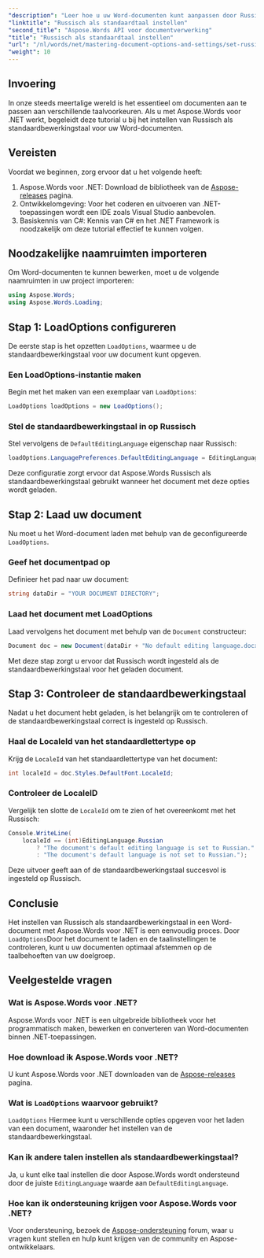 ```yaml
---
"description": "Leer hoe u uw Word-documenten kunt aanpassen door Russisch in te stellen als standaardbewerkingstaal met Aspose.Words voor .NET. Deze stapsgewijze handleiding."
"linktitle": "Russisch als standaardtaal instellen"
"second_title": "Aspose.Words API voor documentverwerking"
"title": "Russisch als standaardtaal instellen"
"url": "/nl/words/net/mastering-document-options-and-settings/set-russian-as-default-edit-language/"
"weight": 10
---
```


## Invoering

In onze steeds meertalige wereld is het essentieel om documenten aan te passen aan verschillende taalvoorkeuren. Als u met Aspose.Words voor .NET werkt, begeleidt deze tutorial u bij het instellen van Russisch als standaardbewerkingstaal voor uw Word-documenten. 

## Vereisten

Voordat we beginnen, zorg ervoor dat u het volgende heeft:

1. Aspose.Words voor .NET: Download de bibliotheek van de [Aspose-releases](https://releases.aspose.com/words/net/) pagina.
2. Ontwikkelomgeving: Voor het coderen en uitvoeren van .NET-toepassingen wordt een IDE zoals Visual Studio aanbevolen.
3. Basiskennis van C#: Kennis van C# en het .NET Framework is noodzakelijk om deze tutorial effectief te kunnen volgen.

## Noodzakelijke naamruimten importeren

Om Word-documenten te kunnen bewerken, moet u de volgende naamruimten in uw project importeren:

```csharp
using Aspose.Words;
using Aspose.Words.Loading;
```

## Stap 1: LoadOptions configureren

De eerste stap is het opzetten `LoadOptions`, waarmee u de standaardbewerkingstaal voor uw document kunt opgeven.

### Een LoadOptions-instantie maken

Begin met het maken van een exemplaar van `LoadOptions`:

```csharp
LoadOptions loadOptions = new LoadOptions();
```

### Stel de standaardbewerkingstaal in op Russisch

Stel vervolgens de `DefaultEditingLanguage` eigenschap naar Russisch:

```csharp
loadOptions.LanguagePreferences.DefaultEditingLanguage = EditingLanguage.Russian;
```

Deze configuratie zorgt ervoor dat Aspose.Words Russisch als standaardbewerkingstaal gebruikt wanneer het document met deze opties wordt geladen.

## Stap 2: Laad uw document

Nu moet u het Word-document laden met behulp van de geconfigureerde `LoadOptions`.

### Geef het documentpad op

Definieer het pad naar uw document:

```csharp
string dataDir = "YOUR DOCUMENT DIRECTORY";
```

### Laad het document met LoadOptions

Laad vervolgens het document met behulp van de `Document` constructeur:

```csharp
Document doc = new Document(dataDir + "No default editing language.docx", loadOptions);
```

Met deze stap zorgt u ervoor dat Russisch wordt ingesteld als de standaardbewerkingstaal voor het geladen document.

## Stap 3: Controleer de standaardbewerkingstaal

Nadat u het document hebt geladen, is het belangrijk om te controleren of de standaardbewerkingstaal correct is ingesteld op Russisch.

### Haal de LocaleId van het standaardlettertype op

Krijg de `LocaleId` van het standaardlettertype van het document:

```csharp
int localeId = doc.Styles.DefaultFont.LocaleId;
```

### Controleer de LocaleID

Vergelijk ten slotte de `LocaleId` om te zien of het overeenkomt met het Russisch:

```csharp
Console.WriteLine(
    localeId == (int)EditingLanguage.Russian
        ? "The document's default editing language is set to Russian."
        : "The document's default language is not set to Russian.");
```

Deze uitvoer geeft aan of de standaardbewerkingstaal succesvol is ingesteld op Russisch.

## Conclusie

Het instellen van Russisch als standaardbewerkingstaal in een Word-document met Aspose.Words voor .NET is een eenvoudig proces. Door `LoadOptions`Door het document te laden en de taalinstellingen te controleren, kunt u uw documenten optimaal afstemmen op de taalbehoeften van uw doelgroep.

## Veelgestelde vragen

### Wat is Aspose.Words voor .NET?

Aspose.Words voor .NET is een uitgebreide bibliotheek voor het programmatisch maken, bewerken en converteren van Word-documenten binnen .NET-toepassingen.

### Hoe download ik Aspose.Words voor .NET?

U kunt Aspose.Words voor .NET downloaden van de [Aspose-releases](https://releases.aspose.com/words/net/) pagina.

### Wat is `LoadOptions` waarvoor gebruikt?

`LoadOptions` Hiermee kunt u verschillende opties opgeven voor het laden van een document, waaronder het instellen van de standaardbewerkingstaal.

### Kan ik andere talen instellen als standaardbewerkingstaal?

Ja, u kunt elke taal instellen die door Aspose.Words wordt ondersteund door de juiste `EditingLanguage` waarde aan `DefaultEditingLanguage`.

### Hoe kan ik ondersteuning krijgen voor Aspose.Words voor .NET?

Voor ondersteuning, bezoek de [Aspose-ondersteuning](https://forum.aspose.com/c/words/8) forum, waar u vragen kunt stellen en hulp kunt krijgen van de community en Aspose-ontwikkelaars.